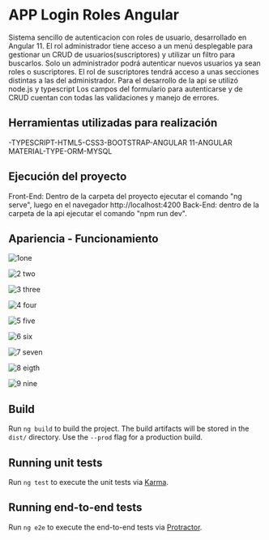 # APP Login Roles Angular

Sistema sencillo de autenticacion con roles de usuario, desarrollado en Angular 11. El rol administrador tiene acceso a un menú desplegable para gestionar un CRUD de usuarios(suscriptores) y utilizar un filtro para buscarlos. Solo un administrador podrá autenticar nuevos usuarios ya sean roles o suscriptores. El rol de suscriptores tendrá acceso a unas secciones distintas a las del administrador.
Para el desarrollo de la api se utilizó node.js y typescript
Los campos del formulario para autenticarse y de CRUD cuentan con todas las validaciones y manejo de errores.

## Herramientas utilizadas para realización
-TYPESCRIPT-HTML5-CSS3-BOOTSTRAP-ANGULAR 11-ANGULAR MATERIAL-TYPE-ORM-MYSQL

## Ejecución del proyecto

Front-End: Dentro de la carpeta del proyecto ejecutar el comando "ng serve", luego en el navegador http://localhost:4200
Back-End: dentro de la carpeta de la api ejecutar el comando "npm run dev".

## Apariencia - Funcionamiento
![1one](https://github.com/Estiiven/login-angular-roles/assets/48731786/474e0a96-39c0-4002-ba23-f2f3408aa4d5)

![2 two](https://github.com/Estiiven/login-angular-roles/assets/48731786/2098fb70-391c-43b8-8d2a-11d0b5b3845f)

![3 three](https://github.com/Estiiven/login-angular-roles/assets/48731786/9851ad5c-280a-482f-88d3-5f770e840788)

![4 four](https://github.com/Estiiven/login-angular-roles/assets/48731786/00f71eec-ca56-4de7-a879-e375b91dd7b7)

![5 five](https://github.com/Estiiven/login-angular-roles/assets/48731786/173abe3d-179a-41d3-a114-f75f1c91c534)

![6 six](https://github.com/Estiiven/login-angular-roles/assets/48731786/50d0d56e-1eb8-4181-9a45-f56af1e7feef)

![7 seven](https://github.com/Estiiven/login-angular-roles/assets/48731786/cc684eed-d03a-4910-a6e1-4b61754abadd)

![8 eigth](https://github.com/Estiiven/login-angular-roles/assets/48731786/9fb54937-118a-46da-a322-8c913a8d9e84)

![9 nine](https://github.com/Estiiven/login-angular-roles/assets/48731786/2edb7a63-8f86-4203-9bfb-3d53c9669673)

## Build

Run `ng build` to build the project. The build artifacts will be stored in the `dist/` directory. Use the `--prod` flag for a production build.

## Running unit tests

Run `ng test` to execute the unit tests via [Karma](https://karma-runner.github.io).

## Running end-to-end tests

Run `ng e2e` to execute the end-to-end tests via [Protractor](http://www.protractortest.org/).

